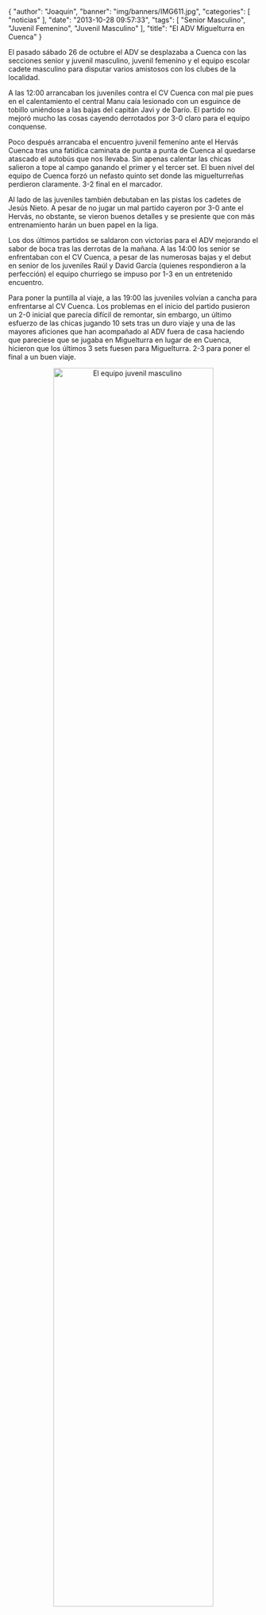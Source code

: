 {
  "author": "Joaquín", 
  "banner": "img/banners/IMG611.jpg", 
  "categories": [
    "noticias"
  ], 
  "date": "2013-10-28 09:57:33", 
  "tags": [
    "Senior Masculino", 
    "Juvenil Femenino", 
    "Juvenil Masculino"
  ], 
  "title": "El ADV Miguelturra en Cuenca"
}

El pasado sábado 26 de octubre el ADV se desplazaba a Cuenca con las secciones senior y juvenil masculino, juvenil femenino y el equipo escolar cadete masculino para disputar varios amistosos con los clubes de la localidad.

A las 12:00 arrancaban los juveniles contra el CV Cuenca con mal pie pues en el calentamiento el central Manu caía lesionado con un esguince de tobillo uniéndose a las bajas del capitán Javi y de Darío. El partido no mejoró mucho las cosas cayendo derrotados por 3-0 claro para el equipo conquense.

Poco después arrancaba el encuentro juvenil femenino ante el Hervás Cuenca tras una fatídica caminata de punta a punta de Cuenca al quedarse atascado el autobús que nos llevaba. Sin apenas calentar las chicas salieron a tope al campo ganando el primer y el tercer set. El buen nivel del equipo de Cuenca forzó  un nefasto quinto set donde las miguelturreñas perdieron claramente. 3-2 final en el marcador.

Al lado de las juveniles también debutaban en las pistas los cadetes de Jesús Nieto. A pesar de no jugar un mal partido cayeron por 3-0 ante el Hervás, no obstante, se vieron buenos detalles y se presiente que con más entrenamiento harán un buen papel en la liga.

Los dos últimos partidos se saldaron con victorias para el ADV mejorando el sabor de boca tras las derrotas de la mañana. A las 14:00 los senior se enfrentaban con el CV Cuenca, a pesar de las numerosas bajas y el debut en senior de los juveniles Raúl y David García (quienes respondieron a la perfección) el equipo churriego se impuso por 1-3 en un entretenido encuentro.

Para poner la puntilla al viaje, a las 19:00 las juveniles volvían a cancha para enfrentarse al CV Cuenca. Los problemas en el inicio del partido pusieron un 2-0 inicial que parecía difícil de remontar, sin embargo, un último esfuerzo de las chicas jugando 10 sets tras un duro viaje y una de las mayores aficiones que han acompañado al ADV fuera de casa haciendo que pareciese que se jugaba en Miguelturra en lugar de en Cuenca, hicieron que los últimos 3 sets fuesen para Miguelturra. 2-3 para poner el final a un buen viaje.

<center>
<a target="_new" href="http://www.advmiguelturra.org/img/banners/IMG611.jpg"> 
<img alt="El equipo juvenil masculino" width="80%" align="center" src="http://www.advmiguelturra.org/img/banners/IMG611.jpg"/> </a>
</center>



